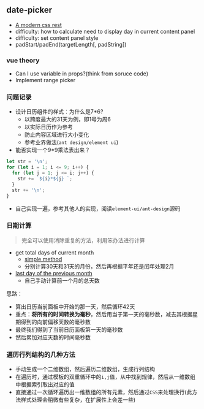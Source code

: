 ## date-picker
* [A modern css rest](https://github.com/hankchizljaw/modern-css-reset)
* difficulty: how to calculate need to display day in current content panel
* difficulty: set content panel style
* padStart/padEnd(targetLength[, padString])
### vue theory
* Can I use variable in props?(think from soruce code)
* Implement range picker

### 问题记录
* 设计日历组件的样式：为什么是7*6?
  * 以跨度最大的31天为例，即1号为周6
  * 以实际日历作为参考
  * 防止内容区域进行大小变化
  * 参考业界做法(`ant design/element ui`)
* 能否实现一个9*9乘法表出来？
```javascript
let str = '\n';
for (let i = 1; i <= 9; i++) {
  for (let j = 1; j <= i; j++) {
    str += `${i}*${j} `;
  }
  str += '\n';
}
```
* 自己实现一遍，参考其他人的实现，阅读`element-ui/ant-design`源码

### 日期计算
> 完全可以使用消除重复的方法，利用笨办法进行计算

* get total days of current month
  * [simple method](https://stackoverflow.com/a/1184359/12819402)
  * 分别计算30天和31天的月份，然后再根据平年还是闰年处理2月
* [last day of the previous month](https://stackoverflow.com/a/7466176/12819402)
  * 自己手动计算前一个月的总天数
  
思路：
* 算出日历当前面板中开始的那一天，然后循环42天
* 重点：**将所有的时间转换为毫秒**，然后用当于第一天的毫秒数，减去其根据星期得到的向前偏移天数的毫秒数
* 最终我们得到了当前日历面板第一天的毫秒数
* 然后累加对应天数的时间毫秒数
 
### 遍历行列结构的几种方法
* 手动生成一个二维数组，然后遍历二维数组，生成行列结构
* 在遍历时，通过模板的双重循环中的`i,j`值，从中找到规律，然后从一维数组中根据索引取出对应的值
* 直接通过一次循环遍历出一维数组的所有元素，然后通过`CSS`来处理换行(此方法样式处理会稍微有些复杂，在扩展性上会差一些)
